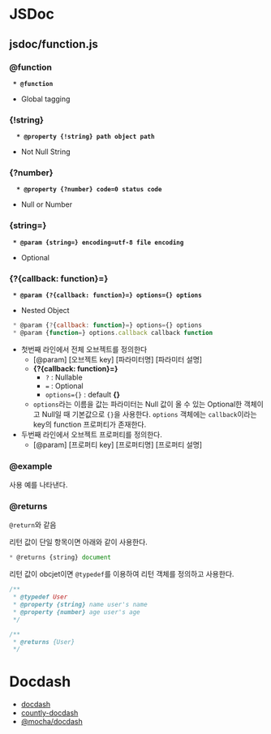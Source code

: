 # JSDoc

## jsdoc/function.js
### @function
**` * @function`**
- Global tagging

### {!string}
**`  * @property {!string} path object path`**
- Not Null String

### {?number}
**`  * @property {?number} code=0 status code`**
- Null or Number

### {string=}
**` * @param {string=} encoding=utf-8 file encoding`**
- Optional

### {?{callback: function}=}
**` * @param {?{callback: function}=} options={} options`**
- Nested Object

```javascript
 * @param {?{callback: function}=} options={} options
 * @param {function=} options.callback callback function
```
- 첫번째 라인에서 전체 오브젝트를 정의한다
    - [@param] [오브젝트 key] [파라미터명] [파라미터 설명]
    - **{?{callback: function}=}**
        - `?` : Nullable
        - `=` : Optional
        - `options={}` : default **{}**
    - `options`라는 이름을 값는 파라미터는 Null 값이 올 수 있는 Optional한 객체이고 Null일 때 기본값으로 `{}`을 사용한다.
    `options` 객체에는 `callback`이라는 key의 function 프로퍼티가 존재한다.
- 두번째 라인에서 오브젝트 프로퍼티를 정의한다.
    - [@param] [프로퍼티 key] [프로퍼티명] [프로퍼티 설명]

### @example
사용 예를 나타낸다.

### @returns
`@return`와 같음

리턴 값이 단일 항목이면 아래와 같이 사용한다.
```javascript
* @returns {string} document
```

리턴 값이 obcjet이면 `@typedef`를 이용하여 리턴 객체를 정의하고 사용한다.
```javascript
/**
 * @typedef User
 * @property {string} name user's name
 * @property {number} age user's age
 */

/**
 * @returns {User}
 */
```

# Docdash
- [docdash](https://github.com/clenemt/docdash)
- [countly-docdash](https://github.com/Countly/countly-docdash)
- [@mocha/docdash](https://github.com/mochajs/mocha-docdash)